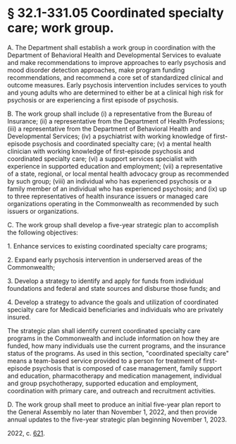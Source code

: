 # § 32.1-331.05 Coordinated specialty care; work group.

<p>A. The Department shall establish a work group in coordination with the Department of Behavioral Health and Developmental Services to evaluate and make recommendations to improve approaches to early psychosis and mood disorder detection approaches, make program funding recommendations, and recommend a core set of standardized clinical and outcome measures. Early psychosis intervention includes services to youth and young adults who are determined to either be at a clinical high risk for psychosis or are experiencing a first episode of psychosis.</p><p>B. The work group shall include (i) a representative from the Bureau of Insurance; (ii) a representative from the Department of Health Professions; (iii) a representative from the Department of Behavioral Health and Developmental Services; (iv) a psychiatrist with working knowledge of first-episode psychosis and coordinated specialty care; (v) a mental health clinician with working knowledge of first-episode psychosis and coordinated specialty care; (vi) a support services specialist with experience in supported education and employment; (vii) a representative of a state, regional, or local mental health advocacy group as recommended by such group; (viii) an individual who has experienced psychosis or a family member of an individual who has experienced psychosis; and (ix) up to three representatives of health insurance issuers or managed care organizations operating in the Commonwealth as recommended by such issuers or organizations.</p><p>C. The work group shall develop a five-year strategic plan to accomplish the following objectives:</p><p>1. Enhance services to existing coordinated specialty care programs; </p><p>2. Expand early psychosis intervention in underserved areas of the Commonwealth;</p><p>3. Develop a strategy to identify and apply for funds from individual foundations and federal and state sources and disburse those funds; and </p><p>4. Develop a strategy to advance the goals and utilization of coordinated specialty care for Medicaid beneficiaries and individuals who are privately insured.</p><p>The strategic plan shall identify current coordinated specialty care programs in the Commonwealth and include information on how they are funded, how many individuals use the current programs, and the insurance status of the programs. As used in this section, "coordinated specialty care" means a team-based service provided to a person for treatment of first-episode psychosis that is composed of case management, family support and education, pharmacotherapy and medication management, individual and group psychotherapy, supported education and employment, coordination with primary care, and outreach and recruitment activities.</p><p>D. The work group shall meet to produce an initial five-year plan report to the General Assembly no later than November 1, 2022, and then provide annual updates to the five-year strategic plan beginning November 1, 2023.</p><p>2022, c. <a href='http://lis.virginia.gov/cgi-bin/legp604.exe?221+ful+CHAP0621'>621</a>.</p>